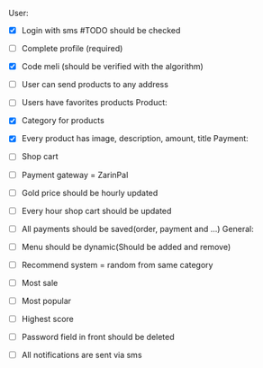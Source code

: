 User:
- [x] Login with sms #TODO should be checked
- [ ] Complete profile (required)
- [x] Code meli (should be verified with the algorithm)
- [ ] User can send products to any address 
- [ ] Users have favorites products
Product:
- [x] Category for products 
- [x] Every product has image, description, amount, title
Payment:
- [ ] Shop cart
- [ ] Payment gateway = ZarinPal
- [ ] Gold price should be hourly updated
- [ ] Every hour shop cart should be updated 
- [ ] All payments should be saved(order, payment and …)
General:

- [ ] Menu should be dynamic(Should be added and remove)
- [ ] Recommend system = random from same category 
- [ ] Most sale
- [ ] Most popular 
- [ ] Highest score
- [ ] Password field in front should be deleted
- [ ] All notifications are sent via sms